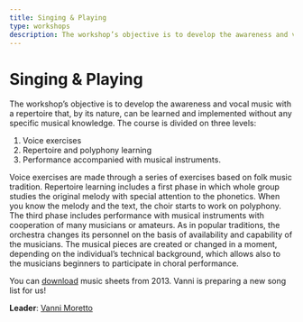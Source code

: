 ```yaml
---
title: Singing & Playing
type: workshops
description: The workshop’s objective is to develop the awareness and vocal music with a repertoire that, by its nature, can be learned and implemented without any specific musical knowledge.
---
```


# Singing & Playing

The workshop’s objective is to develop the awareness and vocal music with a repertoire that, by its nature, can be learned and implemented without any specific musical knowledge. The course is divided on three levels:

  1. Voice exercises
  1. Repertoire and polyphony learning
  1. Performance accompanied with musical instruments.

Voice exercises are made through a series of exercises based on folk music tradition. Repertoire learning includes a first phase in which whole group studies the original melody with special attention to the phonetics.  When you know the melody and the text, the choir starts to work on polyphony. The third phase includes performance with musical instruments with cooperation of many musicians or amateurs. As in popular traditions, the orchestra changes its personnel on the basis of availability and capability of the musicians. The musical pieces are created or changed in a moment, depending on the individual’s technical background, which allows also to the musicians beginners to participate in choral performance.

You can [download](/downloads/VanniMusicSheets.zip) music sheets from 2013. Vanni is preparing a new song list for us!

**Leader**: [Vanni Moretto](/workshops/leaders/vanni-moretto)
